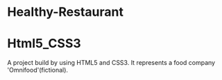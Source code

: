 # Healthy-Restaurant
# Html5_CSS3
A project build by using HTML5 and CSS3. It represents a food company 'Omnifood'(fictional).  
